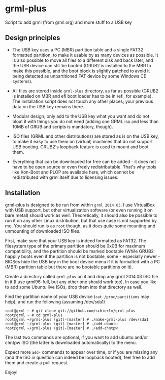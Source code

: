 grml-plus
=========

Script to add grml (from grml.org) and more stuff to a USB key


Design principles
-----------------

- The USB key uses a PC (MBR) partition table and a single FAT32 formatted partition, 
  to make it usable by as many devices as possible. It is also possible to move all 
  files to a different disk and back later, and the USB device can still be booted (GRUB2
  is installed to the MBR to make this possible, and the boot block is slightly patched
  to avoid it being detected as unpartitioned FAT device by some Windows CE systems).
  
- All files are stored inside `grml-plus` directory, as far as possible 
  (GRUB2 is installed on MBR and efi boot loader has to be in /efi, for example). The installation
  script does not touch any other places; your previous data on the USB key remains there.

- Modular design; only add to the USB key what you want and do not bloat it with things you do
  not need (adding one GRML iso and less than 10MB of GRUB and scripts is mandatory, though).

- ISO files (GRML and other distributions) are stored as is on the USB key, to make it easy
  to use them on (virtual) machines that do not support USB booting. GRUB2's loopback feature is
  used to mount and boot them.

- Everything that can be downloaded for free can be added - it does not have to be open source or
  even freely redistributable. That's why tools like Kon-Boot and PLOP are available here, which
  cannot be redistributed with grml itself due to licensing issues.

Installation
------------

grml-plus is designed to be run from within `grml 2014.03`. I use VirtualBox with USB support, but
other virtualization software (or even running it on bare metal) should work as well. Theoretically,
it should also be possible to run it on any other Linux distribution, but that use case is not
supported by me. You should run is as `root` though, as it does quite some mounting and unmounting of
downloaded ISO files.

First, make sure that your USB key is indeed formatted as FAT32. The filesystem type of the primary
partition should be 0x0B for maximum compatibility, and the partition should be marked bootable
(While GRUB2 happily boots even if the partition is not bootable, some - especially newer - BIOSes
hide the USB key in the boot device menu if it is formatted with a PC (MBR) partition table but there
are no bootable partitions on it).

Create a directory called `grml-plus` on it and drop any grml 2014.03 ISO file in it (I use grml96-full,
but any other one should work too). In case you like to add some Ubuntu live ISOs, drop them into that
directory as well.

Find the partition name of your USB device (`cat /proc/partitions` may help), and run the following
(assuming /dev/sda1)

    root@grml ~ # git clone git://github.com/schierlm/grml-plus
    root@grml ~ # cd grml-plus
    root@grml ~/grml-plus (git)-[master] # ./make-grml-plus /dev/sda1
    root@grml ~/grml-plus (git)-[master] # ./add-ubuntu
    root@grml ~/grml-plus (git)-[master] # ./add-chntpw

The last two commands are optional, if you want to add ubuntu and/or chntpw ISO (the latter is downloaded
automatically) to the menu.

Expect more `add-` commands to appear over time, or if you are missing any (and the ISO in question can
indeed be loopback booted), feel free to add them and create a pull request.


Enjoy!
